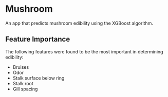 # Mushroom
An app that predicts mushroom edibility using the XGBoost algorithm.

## Feature Importance
The following features were found to be the most important in determining edibility:
- Bruises
- Odor
- Stalk surface below ring
- Stalk root
- Gill spacing


